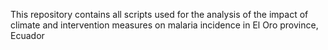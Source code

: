 This repository contains all scripts used for the analysis of the impact of climate and intervention measures on malaria incidence in El Oro province, Ecuador
